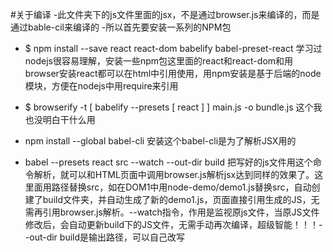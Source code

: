 #关于编译
-此文件夹下的js文件里面的jsx，不是通过browser.js来编译的，而是通过bable-cil来编译的
-所以首先要安装一系列的NPM包
- $ npm install --save react react-dom babelify babel-preset-react    学习过nodejs很容易理解，安装一些npm包这里面的react和react-dom和用browser安装react都可以在html中引用使用，用npm安装是基于后端的node模块，方便在nodejs中用require来引用
- $ browserify -t [ babelify --presets [ react ] ] main.js -o bundle.js     这个我也没明白干什么用

- npm install --global babel-cli    安装这个babel-cli是为了解析JSX用的
- babel --presets react src --watch --out-dir build    把写好的js文件用这个命令解析，就可以和HTML页面中调用browser.js解析jsx达到同样的效果了。这里面用路径替换src，如在DOM1中用node-demo/demo1.js替换src，自动创建了build文件夹，并自动生成了新的demo1.js，页面直接引用生成的JS，无需再引用browser.js解析。--watch指令，作用是监视原js文件，当原JS文件修改后，会自动更新build下的JS文件，无需手动再次编译，超级智能！！！--out-dir build是输出路径，可以自己改写
